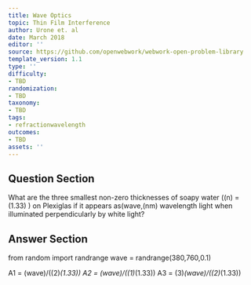 ```yaml
---
title: Wave Optics
topic: Thin Film Interference
author: Urone et. al
date: March 2018
editor: ''
source: https://github.com/openwebwork/webwork-open-problem-library
template_version: 1.1
type: ''
difficulty:
- TBD
randomization:
- TBD
taxonomy:
- TBD
tags:
- refractionwavelength
outcomes:
- TBD
assets: ''
---
```


## Question Section 

What are the three smallest non-zero thicknesses of soapy water ((n) =(1.33) ) on Plexiglas if it appears as(wave,(nm) wavelength light when illuminated perpendicularly by white light?



## Answer Section

from random import randrange
wave = randrange(380,760,0.1)

A1 = (wave)/((2)*(1.33))
A2 = (wave)/((1)*(1.33))
A3 = (3)*(wave)/((2)*(1.33))